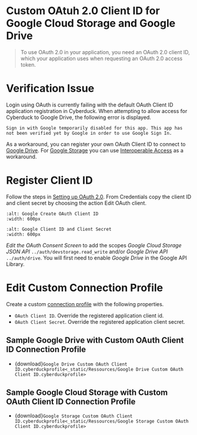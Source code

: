 Custom OAtuh 2.0 Client ID for Google Cloud Storage and Google Drive
===

> To use OAuth 2.0 in your application, you need an OAuth 2.0 client ID, which your application uses when requesting an OAuth 2.0 access token.

# Verification Issue

Login using OAuth is currently failing with the default OAuth Client ID application registration in Cyberduck. When attempting to allow access for Cyberduck to Google Drive, the following error is displayed.

```{error}
Sign in with Google temporarily disabled for this app. This app has not been verified yet by Google in order to use Google Sign In.
```

As a workaround, you can register your own OAuth Client ID to connect to [Google Drive](Protocols/Google_Drive). For [Google Storage](Protocols/Google_Cloud_Storage) you can use [Interoperable Access](Protocols/Google_Cloud_Storage#interoperable-access) as a workaround.

# Register Client ID

Follow the steps in [Setting up OAuth 2.0](https://support.google.com/googleapi/answer/6158849?hl=en). From Credentials copy the client ID and client secret by choosing the action Edit OAuth client.

```{image} _images/Google_Create_OAuth_Client_ID.png
:alt: Google Create OAuth Client ID
:width: 600px
```
```{image} _images/Google_Client_ID_and_client_secret.png
:alt: Google Client ID and Client Secret
:width: 600px
```

*Edit the OAuth Consent Screen* to add the scopes *Google Cloud Storage JSON API* `../auth/devstorage.read_write` and/or *Google Drive API* `../auth/drive`. You will first need to enable *Google Drive* in the Google API Library.

# Edit Custom Connection Profile

Create a custom [connection profile](Cyberduck/Profiles) with the following properties.

- `OAuth Client ID`. Override the registered application client id.
- `OAuth Client Secret`. Override the registered application client secret.

## Sample Google Drive with Custom OAuth Client ID Connection Profile

- {download}`Google Drive Custom OAuth Client ID.cyberduckprofile<_static/Ressources/Google Drive Custom OAuth Client ID.cyberduckprofile>`

## Sample Google Cloud Storage with Custom OAuth Client ID Connection Profile

- {download}`Google Storage Custom OAuth Client ID.cyberduckprofile<_static/Ressources/Google Storage Custom OAuth Client ID.cyberduckprofile>`